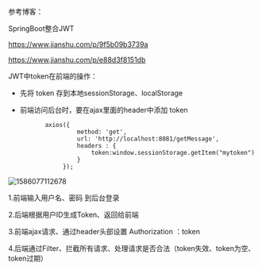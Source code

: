 参考博客：



SpringBoot整合JWT

<https://www.jianshu.com/p/9f5b09b3739a>

<https://www.jianshu.com/p/e88d3f8151db>



JWT中token在前端的操作：

- 先将 token 存到本地sessionStorage、localStorage

- 前端访问后台时，要在ajax里面的header中添加 token

  ~~~vue
  		 axios({
                  method: 'get',
                  url: 'http://localhost:8081/getMessage',
                  headers : {
                      token:window.sessionStorage.getItem("mytoken")
                  }
              });
  ~~~

  







![1586077112678](C:\Users\HC\AppData\Roaming\Typora\typora-user-images\1586077112678.png)

  1.前端输入用户名、密码 到后台登录

  2.后端根据用户ID生成Token、返回给前端

  3.前端ajax请求、通过header头部设置 Authorization ：token

  4.后端通过Filter、拦截所有请求、处理请求是否合法（token失效、token为空、token过期）

